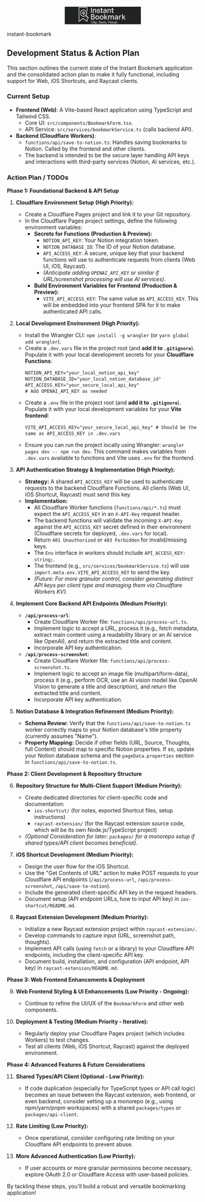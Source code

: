 <p align="center">
  <picture>
    <source media="(prefers-color-scheme: dark)" srcset="./public/logo-dark.png">
    <source media="(prefers-color-scheme: light)" srcset="./public/logo-light.png">
    <img alt="Instant Bookmark Logo" src="./public/logo-dark.png" width="200">
  </picture>
</p>

instant-bookmark

## Development Status & Action Plan

This section outlines the current state of the Instant Bookmark application and the consolidated action plan to make it fully functional, including support for Web, iOS Shortcuts, and Raycast clients.

### Current Setup

*   **Frontend (Web)**: A Vite-based React application using TypeScript and Tailwind CSS.
    *   Core UI: `src/components/BookmarkForm.tsx`.
    *   API Service: `src/services/bookmarkService.ts` (calls backend API).
*   **Backend (Cloudflare Workers)**:
    *   `functions/api/save-to-notion.ts`: Handles saving bookmarks to Notion. Called by the frontend and other clients.
    *   The backend is intended to be the secure layer handling API keys and interactions with third-party services (Notion, AI services, etc.).

### Action Plan / TODOs

**Phase 1: Foundational Backend & API Setup**

1.  **Cloudflare Environment Setup (High Priority):**
    *   Create a Cloudflare Pages project and link it to your Git repository.
    *   In the Cloudflare Pages project settings, define the following environment variables:
        *   **Secrets for Functions (Production & Preview):**
            *   `NOTION_API_KEY`: Your Notion integration token.
            *   `NOTION_DATABASE_ID`: The ID of your Notion database.
            *   `API_ACCESS_KEY`: A secure, unique key that your backend functions will use to authenticate requests from clients (Web UI, iOS, Raycast).
            *   *(Anticipate adding `OPENAI_API_KEY` or similar if URL/screenshot processing will use AI services).*
        *   **Build Environment Variables for Frontend (Production & Preview):**
            *   `VITE_API_ACCESS_KEY`: The same value as `API_ACCESS_KEY`. This will be embedded into your frontend SPA for it to make authenticated API calls.

2.  **Local Development Environment (High Priority):**
    *   Install the Wrangler CLI: `npm install -g wrangler` (or `yarn global add wrangler`).
    *   Create a `.dev.vars` file in the project root (and **add it to `.gitignore`**). Populate it with your local development secrets for your **Cloudflare Functions**:
        ```
        NOTION_API_KEY="your_local_notion_api_key"
        NOTION_DATABASE_ID="your_local_notion_database_id"
        API_ACCESS_KEY="your_secure_local_api_key"
        # Add OPENAI_API_KEY as needed
        ```
    *   Create a `.env` file in the project root (and **add it to `.gitignore`**). Populate it with your local development variables for your **Vite frontend**:
        ```
        VITE_API_ACCESS_KEY="your_secure_local_api_key" # Should be the same as API_ACCESS_KEY in .dev.vars
        ```
    *   Ensure you can run the project locally using Wrangler: `wrangler pages dev -- npm run dev`. This command makes variables from `.dev.vars` available to functions and Vite uses `.env` for the frontend.

3.  **API Authentication Strategy & Implementation (High Priority):**
    *   **Strategy:** A shared `API_ACCESS_KEY` will be used to authenticate requests to the backend Cloudflare Functions. All clients (Web UI, iOS Shortcut, Raycast) must send this key.
    *   **Implementation:**
        *   All Cloudflare Worker functions (`functions/api/*.ts`) must expect the `API_ACCESS_KEY` in an `X-API-Key` request header.
        *   The backend functions will validate the incoming `X-API-Key` against the `API_ACCESS_KEY` secret defined in their environment (Cloudflare secrets for deployed, `.dev.vars` for local).
        *   Return `401 Unauthorized` or `403 Forbidden` for invalid/missing keys.
        *   The `Env` interface in workers should include `API_ACCESS_KEY: string;`.
        *   The frontend (e.g., `src/services/bookmarkService.ts`) will use `import.meta.env.VITE_API_ACCESS_KEY` to send the key.
        *   *(Future: For more granular control, consider generating distinct API keys per client type and managing them via Cloudflare Workers KV).*

4.  **Implement Core Backend API Endpoints (Medium Priority):**
    *   **`/api/process-url`**:
        *   Create Cloudflare Worker file: `functions/api/process-url.ts`.
        *   Implement logic to accept a URL, process it (e.g., fetch metadata, extract main content using a readability library or an AI service like OpenAI), and return the extracted title and content.
        *   Incorporate API key authentication.
    *   **`/api/process-screenshot`**:
        *   Create Cloudflare Worker file: `functions/api/process-screenshot.ts`.
        *   Implement logic to accept an image file (multipart/form-data), process it (e.g., perform OCR, use an AI vision model like OpenAI Vision to generate a title and description), and return the extracted title and content.
        *   Incorporate API key authentication.

5.  **Notion Database & Integration Refinement (Medium Priority):**
    *   **Schema Review:** Verify that the `functions/api/save-to-notion.ts` worker correctly maps to your Notion database's title property (currently assumes "Name").
    *   **Property Mapping:** Decide if other fields (URL, Source, Thoughts, full Content) should map to specific Notion properties. If so, update your Notion database schema and the `pageData.properties` section in `functions/api/save-to-notion.ts`.

**Phase 2: Client Development & Repository Structure**

6.  **Repository Structure for Multi-Client Support (Medium Priority):**
    *   Create dedicated directories for client-specific code and documentation:
        *   `ios-shortcut/` (for notes, exported Shortcut files, setup instructions)
        *   `raycast-extension/` (for the Raycast extension source code, which will be its own Node.js/TypeScript project)
    *   *(Optional Consideration for later: `packages/` for a monorepo setup if shared types/API client becomes beneficial).*

7.  **iOS Shortcut Development (Medium Priority):**
    *   Design the user flow for the iOS Shortcut.
    *   Use the "Get Contents of URL" action to make POST requests to your Cloudflare API endpoints (`/api/process-url`, `/api/process-screenshot`, `/api/save-to-notion`).
    *   Include the generated client-specific API key in the request headers.
    *   Document setup (API endpoint URLs, how to input API key) in `ios-shortcut/README.md`.

8.  **Raycast Extension Development (Medium Priority):**
    *   Initialize a new Raycast extension project within `raycast-extension/`.
    *   Develop commands to capture input (URL, screenshot path, thoughts).
    *   Implement API calls (using `fetch` or a library) to your Cloudflare API endpoints, including the client-specific API key.
    *   Document build, installation, and configuration (API endpoint, API key) in `raycast-extension/README.md`.

**Phase 3: Web Frontend Enhancements & Deployment**

9.  **Web Frontend Styling & UI Enhancements (Low Priority - Ongoing):**
    *   Continue to refine the UI/UX of the `BookmarkForm` and other web components.

10. **Deployment & Testing (Medium Priority - Iterative):**
    *   Regularly deploy your Cloudflare Pages project (which includes Workers) to test changes.
    *   Test all clients (Web, iOS Shortcut, Raycast) against the deployed environment.

**Phase 4: Advanced Features & Future Considerations**

11. **Shared Types/API Client (Optional - Low Priority):**
    *   If code duplication (especially for TypeScript types or API call logic) becomes an issue between the Raycast extension, web frontend, or even backend, consider setting up a monorepo (e.g., using npm/yarn/pnpm workspaces) with a shared `packages/types` or `packages/api-client`.

12. **Rate Limiting (Low Priority):**
    *   Once operational, consider configuring rate limiting on your Cloudflare API endpoints to prevent abuse.

13. **More Advanced Authentication (Low Priority):**
    *   If user accounts or more granular permissions become necessary, explore OAuth 2.0 or Cloudflare Access with user-based policies.

By tackling these steps, you'll build a robust and versatile bookmarking application!
